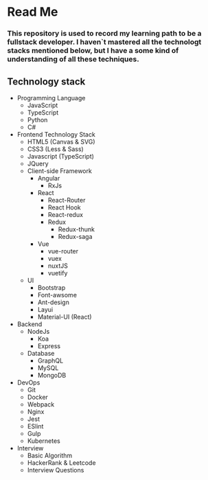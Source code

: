 # Read Me
### This repository is used to record my learning path to be a fullstack developer. I haven`t mastered all the technologt stacks mentioned below, but I have a some kind of understanding of all these techniques.
## Technology stack
- Programming Language
    - JavaScript
    - TypeScript
    - Python
    - C#
- Frontend Technology Stack
    - HTML5 (Canvas & SVG)
    - CSS3 (Less & Sass)
    - Javascript (TypeScript)
    - JQuery
    - Client-side Framework
        - Angular
            - RxJs
        - React
            - React-Router
            - React Hook
            - React-redux
            - Redux
                - Redux-thunk
                - Redux-saga
        - Vue
            - vue-router
            - vuex
            - nuxtJS
            - vuetify
    - UI
        - Bootstrap
        - Font-awsome
        - Ant-design
        - Layui
        - Material-UI (React)
- Backend
    - NodeJs
        - Koa
        - Express
    - Database
        - GraphQL
        - MySQL
        - MongoDB
- DevOps
    - Git
    - Docker
    - Webpack
    - Nginx
    - Jest
    - ESlint
    - Gulp 
    - Kubernetes
- Interview
    - Basic Algorithm
    - HackerRank & Leetcode
    - Interview Questions
